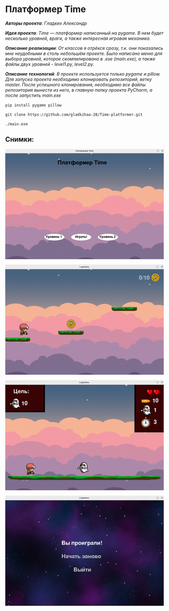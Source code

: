 # Платформер Time

***Авторы проекта***: *Гладких Александр*

***Идея проекта***: *Time — платформер написанный на pygame. В нем будет несколько уровней, враги, а также интересная игровая механика.*

***Описание реализации***: *От классов я отрёкся сразу, т.к. они показались мне неудобными в столь небольшём проекте. Было написано меню для выбора уровней, которое скомпилировано в  .exe (main.exe), а также файлы двух уровней - level1.py, level2.py.*

***Описание технологий***: *В проекте используется только pygame и pillow. Для запуска проекта необходимо клонировать репозиторий, ветку master. После успешного клонирования, необходимо все файлы репозитория вынести из него, в главную папку проекта PyCharm, а после запустить main.exe*

```
pip install pygame pillow
```

```
git clone https://github.com/gladkihaa-28/Time-platformer.git
```

```
./main.exe
```

## Снимки:

![alt text](photos/photo1.png)

![alt text](photos/photo2.png)

![alt text](photos/photo3.png)

![alt text](photos/photo4.png)

